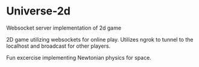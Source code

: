 # Universe-2d
Websocket server implementation of 2d game

2D game utilizing websockets for online play.  Utilizes ngrok to tunnel to the localhost and broadcast
for other players.  

Fun excercise implementing Newtonian physics for space.
